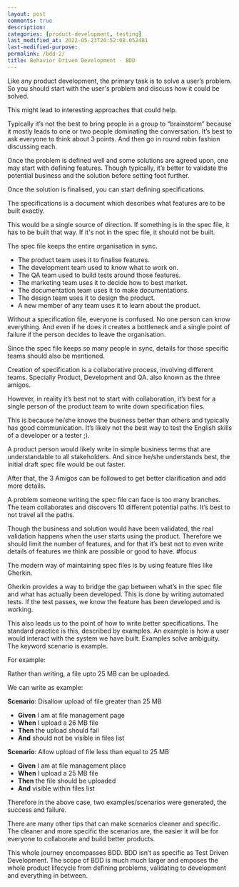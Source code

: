 ```yaml
---
layout: post
comments: true
description:
categories: [product-development, testing]
last_modified_at: 2022-05-23T20:52:08.052481
last-modified-purpose:
permalink: /bdd-2/
title: Behavior Driven Development - BDD
---
```


Like any product development, the primary task is to solve a user’s problem. So you should start with the user's problem and discuss how it could be solved.

This might lead to interesting approaches that could help.

Typically it’s not the best to bring people in a group to “brainstorm” because it mostly leads to one or two people dominating the conversation. It’s best to ask everyone to think about 3 points. And then go in round robin fashion discussing each.

Once the problem is defined well and some solutions are agreed upon, one may start with defining features. Though typically, it’s better to validate the potential business and the solution before setting foot further.

Once the solution is finalised, you can start defining specifications.

The specifications is a document which describes what features are to be built exactly.

This would be a single source of direction. If something is in the spec file, it has to be built that way. If it's not in the spec file, it should not be built.

The spec file keeps the entire organisation in sync. 

- The product team uses it to finalise features.
- The development team used to know what to work on.
- The QA team used to build tests around those features.
- The marketing team uses it to decide how to best market.
- The documentation team uses it to make documentations.
- The design team uses it to design the product.
- A new member of any team uses it to learn about the product.

Without a specification file, everyone is confused. No one person can know everything. And even if he does it creates a bottleneck and a single point of failure if the person decides to leave the organisation.

Since the spec file keeps so many people in sync, details for those specific teams should also be mentioned.

Creation of specification is a collaborative process, involving different teams. Specially Product, Development and QA. also known as the three amigos.

However, in reality it’s best not to start with collaboration, it’s best for a single person of the product team to write down specification files.

This is because he/she knows the business better than others and typically has good communication. It’s likely not the best way to test the English skills of a developer or a tester ;). 

A product person would likely write in simple business terms that are understandable to all stakeholders. And since he/she understands best, the initial draft spec file would be out faster.

After that, the 3 Amigos can be followed to get better clarification and add more details.

A problem someone writing the spec file can face is too many branches. The team collaborates and discovers 10 different potential paths. It’s best to not travel all the paths.

Though the business and solution would have been validated, the real validation happens when the user starts using the product. Therefore we should limit the number of features, and for that it’s best not to even write details of features we think are possible or good to have. #focus

The modern way of maintaining spec files is by using feature files like Gherkin.

Gherkin provides a way to bridge the gap between what’s in the spec file and what has actually been developed. This is done by writing automated tests. If the test passes, we know the feature has been developed and is working.

This also leads us to the point of how to write better specifications. The standard practice is this, described by examples. An example is how a user would interact with the system we have built. Examples solve ambiguity. The keyword scenario is example.

For example:	

Rather than writing, a file upto 25 MB can be uploaded. 

We can write as example:

**Scenario**: Disallow upload of file greater than 25 MB

- **Given** I am at file management page
- **When** I upload a 26 MB file
- **Then** the upload should fail
- **And** should not be visible in files list

**Scenario**: Allow upload of file less than equal to 25 MB
- **Given** I am at file management place
- **When** I upload a 25 MB file
- **Then** the file should be uploaded
- **And** visible within files list

Therefore in the above case, two examples/scenarios were generated, the success and failure.

There are many other tips that can make scenarios cleaner and specific. The cleaner and more specific the scenarios are, the easier it will be for everyone to collaborate and build better products.

This whole journey encompasses BDD. BDD isn’t as specific as Test Driven Development. The scope of BDD is much much larger and emposes the whole product lifecycle from defining problems, validating to development and everything in between.
